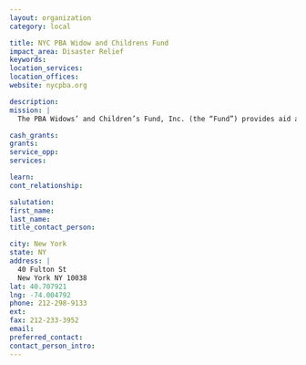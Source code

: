 ```yaml
---
layout: organization
category: local

title: NYC PBA Widow and Childrens Fund
impact_area: Disaster Relief
keywords: 
location_services: 
location_offices: 
website: nycpba.org

description: 
mission: |
  The PBA Widows’ and Children’s Fund, Inc. (the “Fund”) provides aid and assistance to widows, widowers and eligible dependents of police officers who have lost their lives in the line of duty. Eligibility is defined as all widows, widowers and children of active police officers who lose their lives in the line of duty as the Directors may deem either worthy of or otherwise in need of relief or assistance. Benefits are determined on a yearly basis, by a majority vote of the committee established to oversee procedures. Benefits provided to eligible beneficiaries vary on a yearly basis, depending on, among other things, the availability of funds.

cash_grants: 
grants: 
service_opp: 
services: 

learn: 
cont_relationship: 

salutation: 
first_name: 
last_name: 
title_contact_person: 

city: New York
state: NY
address: |
  40 Fulton St  
  New York NY 10038
lat: 40.707921
lng: -74.004792
phone: 212-298-9133
ext: 
fax: 212-233-3952
email: 
preferred_contact: 
contact_person_intro: 
---
```

